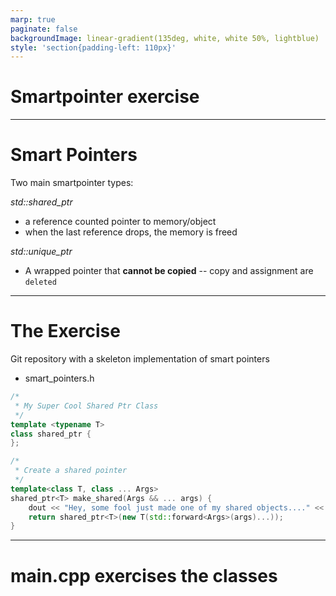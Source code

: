 ```yaml
---
marp: true
paginate: false
backgroundImage: linear-gradient(135deg, white, white 50%, lightblue)
style: 'section{padding-left: 110px}'
---
```


# Smartpointer exercise

---
<!-- These settings take effect for the remainder of the slides -->
<!-- header: '![](Ocient_symbol_75x75.png)' -->
<!-- footer: 'Smartpointer exercise' -->
<!-- paginate: true -->

# Smart Pointers

Two main smartpointer types:

*std::shared_ptr*

- a reference counted pointer to memory/object
- when the last reference drops, the memory is freed

*std::unique_ptr*

- A wrapped pointer that **cannot be copied**
-- copy and assignment are ```deleted```

---

# The Exercise

Git repository with a skeleton implementation of smart pointers

- smart_pointers.h

```c++
/*
 * My Super Cool Shared Ptr Class
 */
template <typename T>
class shared_ptr {
};

/*
 * Create a shared pointer
 */
template<class T, class ... Args>
shared_ptr<T> make_shared(Args && ... args) {
	dout << "Hey, some fool just made one of my shared objects...." << std::endl;
	return shared_ptr<T>(new T(std::forward<Args>(args)...));
}
```

---

# main.cpp exercises the classes

